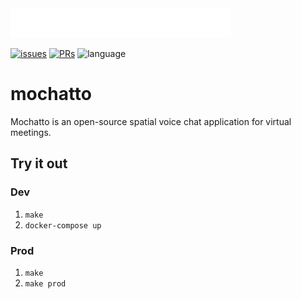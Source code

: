 <img src="https://raw.githubusercontent.com/Amijakan/mochatto/logo/logo/logo_both_white_antialiased.png" width="70%" theme={{ctx.theme}}>

[![issues](https://img.shields.io/github/issues/Amijakan/mochatto)](https://github.com/Amijakan/mochatto/issues)
[![PRs](https://img.shields.io/github/issues-pr/amijakan/mochatto)](https://github.com/Amijakan/mochatto/pulls)
![language](https://img.shields.io/github/languages/top/amijakan/mochatto)

# mochatto

Mochatto is an open-source spatial voice chat application for virtual meetings.

## Try it out

### Dev
1. `make`
1. `docker-compose up`

### Prod
1. `make`
1. `make prod`

